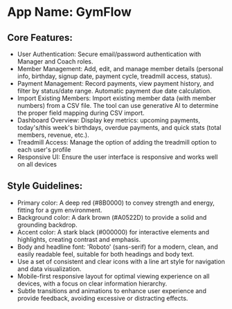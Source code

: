 # **App Name**: GymFlow

## Core Features:

- User Authentication: Secure email/password authentication with Manager and Coach roles.
- Member Management: Add, edit, and manage member details (personal info, birthday, signup date, payment cycle, treadmill access, status).
- Payment Management: Record payments, view payment history, and filter by status/date range. Automatic payment due date calculation.
- Import Existing Members: Import existing member data (with member numbers) from a CSV file. The tool can use generative AI to determine the proper field mapping during CSV import.
- Dashboard Overview: Display key metrics: upcoming payments, today's/this week's birthdays, overdue payments, and quick stats (total members, revenue, etc.).
- Treadmill Access: Manage the option of adding the treadmill option to each user's profile
- Responsive UI: Ensure the user interface is responsive and works well on all devices

## Style Guidelines:

- Primary color: A deep red (#8B0000) to convey strength and energy, fitting for a gym environment.
- Background color: A dark brown (#A0522D) to provide a solid and grounding backdrop.
- Accent color: A stark black (#000000) for interactive elements and highlights, creating contrast and emphasis.
- Body and headline font: 'Roboto' (sans-serif) for a modern, clean, and easily readable feel, suitable for both headings and body text.
- Use a set of consistent and clear icons with a line art style for navigation and data visualization.
- Mobile-first responsive layout for optimal viewing experience on all devices, with a focus on clear information hierarchy.
- Subtle transitions and animations to enhance user experience and provide feedback, avoiding excessive or distracting effects.